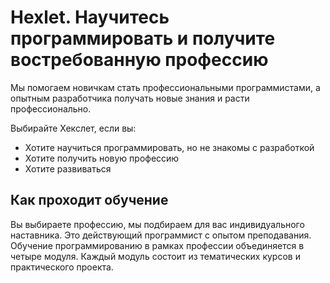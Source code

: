 # Hexlet. Научитесь программировать и получите востребованную профессию

Мы помогаем новичкам стать профессиональными программистами, а опытным разработчика получать новые знания и расти профессионально.

Выбирайте Хекслет, если вы:

* Хотите научиться программировать, но не знакомы с разработкой
* Хотите получить новую профессию
* Хотите развиваться

## Как проходит обучение

Вы выбираете профессию, мы подбираем для вас индивидуального наставника. Это действующий программист с опытом преподавания. Обучение программированию в рамках профессии объединяется в четыре модуля. Каждый модуль состоит из тематических курсов и практического проекта.
